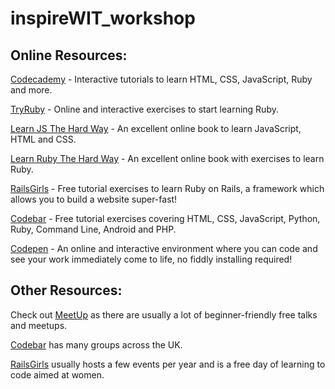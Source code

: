 # inspireWIT_workshop

## Online Resources:
[Codecademy](www.codecademy.com) - Interactive tutorials to learn HTML, CSS, JavaScript, Ruby and more.

[TryRuby](http://tryruby.org/) - Online and interactive exercises to start learning Ruby.

[Learn JS The Hard Way](https://learncodethehardway.org/javascript/) - An excellent online book to learn JavaScript, HTML and CSS.

[Learn Ruby The Hard Way](https://learnrubythehardway.org/book/) - An excellent online book with exercises to learn Ruby.

[RailsGirls](http://guides.railsgirls.com/) - Free tutorial exercises to learn Ruby on Rails, a framework which allows you to build a website super-fast!

[Codebar](http://tutorials.codebar.io/) - Free tutorial exercises covering HTML, CSS, JavaScript, Python, Ruby, Command Line, Android and PHP.

[Codepen](https://codepen.io) - An online and interactive environment where you can code and see your work immediately come to life, no fiddly installing required!


## Other Resources:

Check out [MeetUp](www.meetup.com) as there are usually a lot of beginner-friendly free talks and meetups.  

[Codebar](www.codebar.io) has many groups across the UK.

[RailsGirls](http://railsgirls.com/) usually hosts a few events per year and is a free day of learning to code aimed at women.
